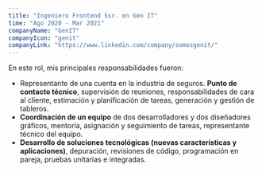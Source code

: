 ```yaml
---
title: "Ingeniero Frontend Ssr. en Gen IT"
time: "Ago 2020 - Mar 2021"
companyName: "GenIT"
companyIcon: "genit"
companyLink: "https://www.linkedin.com/company/somosgenit/"
---
```


En este rol, mis principales responsabilidades fueron:

- Representante de una cuenta en la industria de seguros. **Punto de contacto técnico**, supervisión de reuniones, responsabilidades de cara al cliente, estimación y planificación de tareas, generación y gestión de tableros.
- **Coordinación de un equipo** de dos desarrolladores y dos diseñadores gráficos, mentoría, asignación y seguimiento de tareas, representante técnico del equipo.
- **Desarrollo de soluciones tecnológicas (nuevas características y aplicaciones)**, depuración, revisiones de código, programación en pareja, pruebas unitarias e integradas.
